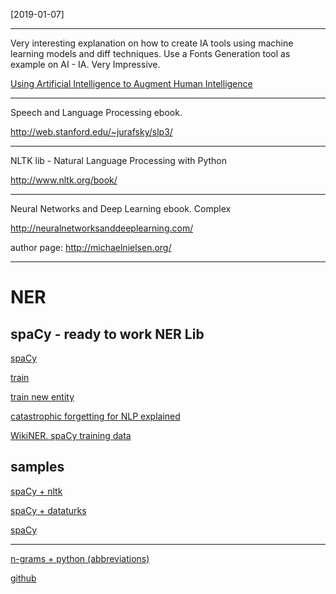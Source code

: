 [2019-01-07]

----

Very interesting explanation on how to create IA tools using machine learning models and diff techniques.
Use a Fonts Generation tool as example on AI - IA. Very Impressive.

[Using Artificial Intelligence to Augment Human Intelligence](https://distill.pub/2017/aia/)

----

Speech and Language Processing ebook.

http://web.stanford.edu/~jurafsky/slp3/

----

NLTK lib - Natural Language Processing with Python

http://www.nltk.org/book/

----

Neural Networks and Deep Learning ebook. Complex

http://neuralnetworksanddeeplearning.com/

author page: http://michaelnielsen.org/ 

----
# NER

## spaCy - ready to work NER Lib

[spaCy](https://spacy.io/usage/linguistic-features#section-named-entities)

[train](https://github.com/explosion/spaCy/blob/master/examples/training/train_ner.py)

[train new entity](https://github.com/explosion/spaCy/blob/master/examples/training/train_new_entity_type.py)

[catastrophic forgetting for NLP explained](https://explosion.ai/blog/pseudo-rehearsal-catastrophic-forgetting)

[WikiNER. spaCy training data](https://github.com/dice-group/FOX/tree/master/input/Wikiner)



## samples

[spaCy + nltk](https://towardsdatascience.com/named-entity-recognition-with-nltk-and-spacy-8c4a7d88e7da)

[spaCy + dataturks](https://github.com/DataTurks-Engg/Entity-Recognition-In-Resumes-SpaCy/blob/master/train.py)

[spaCy](https://towardsdatascience.com/a-review-of-named-entity-recognition-ner-using-automatic-summarization-of-resumes-5248a75de175)


----

[n-grams + python (abbreviations)](https://medium.com/swlh/a-machine-learning-model-to-understand-fancy-abbreviations-trained-on-tolkien-36601b73ecbb)

[github](https://github.com/avidale/weirdMath/blob/master/nlp/abbreviation_spellchecker_english.ipynb)
